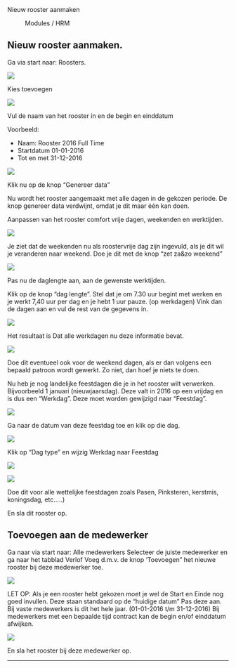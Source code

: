 <properties>
	<page>
		<title>Nieuw rooster aanmaken</title>
		<description>Nieuw rooster aanmaken</description>
	</page>
	<menu>
		<position>Modules / HRM </position>
		<title>Nieuw rooster aanmaken</title>
	</menu>
</properties>

## Nieuw rooster aanmaken. ##

Ga via start naar: Roosters.

![](images/1.jpg)

Kies toevoegen

![](images/2.jpg) 

Vul de naam van het rooster in en de begin en einddatum 

Voorbeeld:

* Naam: Rooster 2016 Full Time
* Startdatum 01-01-2016
* Tot en met  31-12-2016

![](images/3.jpg)
 
Klik nu op de knop “Genereer data”

Nu wordt het rooster aangemaakt met alle dagen in de gekozen periode. De knop genereer data verdwijnt, omdat je dit maar één kan doen.

Aanpassen van het rooster comfort vrije dagen, weekenden en werktijden.

![](images/4.jpg) 

Je ziet dat de weekenden nu als roostervrije dag zijn ingevuld, als je dit wil je veranderen naar weekend. Doe je dit met de knop “zet za&zo weekend”
 
![](images/5.jpg)

Pas nu de daglengte aan, aan de gewenste werktijden.

Klik op de knop “dag lengte”. Stel dat je om 7.30 uur begint met werken en je werkt 7,40 uur per dag en je hebt 1 uur pauze. (op werkdagen)
Vink dan de dagen aan en vul de rest van de gegevens in.

![](images/6.jpg)

Het resultaat is Dat alle werkdagen nu deze informatie bevat.

![](images/7.jpg)

Doe dit eventueel ook voor de weekend dagen, als er dan volgens een bepaald patroon wordt gewerkt. Zo niet, dan hoef je niets te doen.

Nu heb je nog landelijke feestdagen die je in het rooster wilt verwerken.
Bijvoorbeeld 1 januari (nieuwjaarsdag). Deze valt in 2016 op een vrijdag en is dus een “Werkdag”. Deze moet worden gewijzigd naar “Feestdag”.

![](images/8.jpg)

Ga naar de datum van deze feestdag toe en klik op die dag.

![](images/9.jpg)

Klik op “Dag type” en wijzig Werkdag naar Feestdag

![](images/10.jpg)

![](images/11.jpg)

Doe dit voor alle wettelijke feestdagen zoals Pasen, Pinksteren, kerstmis, koningsdag, etc…..)

En sla dit rooster op.

## Toevoegen aan de medewerker ##

Ga naar via start naar: Alle medewerkers
Selecteer de juiste medewerker en ga naar het tabblad Verlof
Voeg d.m.v. de knop ‘Toevoegen” het nieuwe rooster bij deze medewerker toe.
 
![](images/12.jpg)

LET OP:
Als je een rooster hebt gekozen moet je wel de Start en Einde nog goed invullen.
Deze staan standaard op de “huidige datum”
Pas deze aan. 
Bij vaste medewerkers is dit het hele jaar. (01-01-2016 t/m 31-12-2016)
Bij medewerkers met een bepaalde tijd contract kan de begin en/of einddatum afwijken.
 
![](images/13.jpg)

En sla het rooster bij deze medewerker op.

--------------






